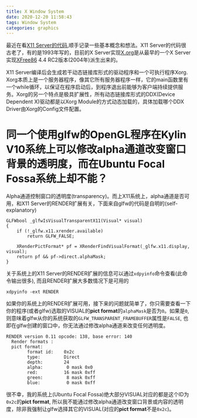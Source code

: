 ```yaml
---
title: X Window System
date: 2020-12-20 11:58:43
tags: Window System
categories: graphics
---
```


最近在看[X11 Server的代码](https://gitlab.freedesktop.org/xorg/xserver),顺手记录一些基本概念和想法。X11 Server的代码很古老了，有的是1993年写的，目前的X Server实现[X.org](https://zh.wikipedia.org/wiki/X.Org_Server)是从最早的一个X Server实现[XFree86](https://zh.wikipedia.org/wiki/XFree86) 4.4 RC2版本(2004年)派生出来的。

<!--more-->

X11 Server编译后会生成若干动态链接库形式的驱动程序和一个可执行程序Xorg. Xorg本质上是一个服务器程序，像其它所有服务器程序一样，它的main函数里有一个while循环，以保证在程序启动后，到程序退出前能够为客户端持续提供服务。Xorg的另一个特点是极具扩展性，所有动态链接库形式的DDX(Device Dependent X)驱动都是以Xorg Module的方式动态加载的，具体加载哪个DDX Driver由Xorg的Config文件配置。

# 同一个使用glfw的OpenGL程序在Kylin V10系统上可以修改alpha通道改变窗口背景的透明度，而在Ubuntu Focal Fossa系统上却不能？

Alpha通道控制窗口的透明度(transparency)。而上X11系统上，alpha通道是否可用，和X11 Server的RENDER扩展有关，下面来自glfw的代码是自明的(self-explanatory)

```
GLFWbool _glfwIsVisualTransparentX11(Visual* visual)
{
    if (!_glfw.x11.xrender.available)
        return GLFW_FALSE;

    XRenderPictFormat* pf = XRenderFindVisualFormat(_glfw.x11.display, visual);
    return pf && pf->direct.alphaMask;
}
```

关于系统上的X11 Server的RENDER扩展的信息可以通过`xdpyinfo`命令查看(此命令输出很多), 而且RENDER扩展大多数情况下是可用的

```
xdpyinfo -ext RENDER
```

如果你的系统上的RENDER扩展可用，接下来的问题就简单了，你只需要查看一下你的程序(或者glfw)选取的VISUAL的**pict format**的`alphaMask`是否为`0`。如果是`0`, 则意味着glfw从你的系统获取的`GLFW_TRANSPARENT_FRAMEBUFFER`属性是`FALSE`, 也即在glfw创建的窗口中，你无法通过修改alpha通道来改变任何透明度。

```
RENDER version 0.11 opcode: 138, base error: 140
  Render formats :
  pict format:
        format id:    0x2c
        type:         Direct
        depth:        24
        alpha:         0 mask 0x0
        red:          16 mask 0xff
        green:         8 mask 0xff
        blue:          0 mask 0xff
```

很不幸，我的系统上(Ubuntu Focal Fossa)绝大部分VISUAL对应的都是这个ID为`0x2c`的**pict format**, 所以我不能通过修改alpha通道改变窗口背景或内容的透明度，除非我强制让glfw选择其它的VISUAL(对应的**pict format**不是`0x2c`)。
